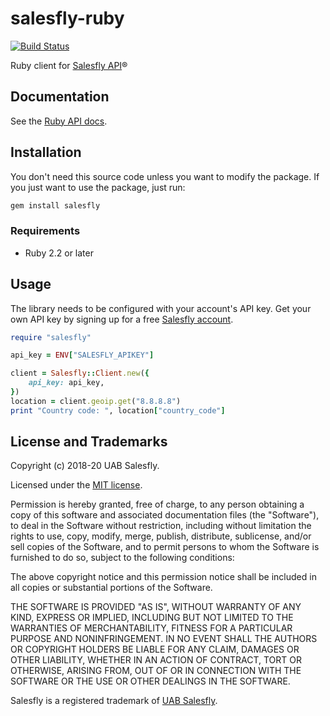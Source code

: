 # salesfly-ruby

[![Build Status](https://travis-ci.org/salesfly/salesfly-ruby.svg?branch=master)](https://travis-ci.org/salesfly/salesfly-ruby)

<!--[![codecov](https://codecov.io/gh/salesfly/salesfly-ruby/branch/master/graph/badge.svg)](https://codecov.io/gh/salesfly/salesfly-ruby)-->

Ruby client for [Salesfly API](https://salesfly.com)&reg;

## Documentation

See the [Ruby API docs](https://docs.salesfly.com/ruby/).

## Installation

You don't need this source code unless you want to modify the package. If you just
want to use the package, just run:

```bash
gem install salesfly
```

### Requirements

- Ruby 2.2 or later

## Usage

The library needs to be configured with your account's API key. Get your own API key by signing up for a free [Salesfly account](https://salesfly.com).

```ruby
require "salesfly"

api_key = ENV["SALESFLY_APIKEY"]

client = Salesfly::Client.new({
    api_key: api_key,
})
location = client.geoip.get("8.8.8.8")
print "Country code: ", location["country_code"]
```

## License and Trademarks

Copyright (c) 2018-20 UAB Salesfly.

Licensed under the [MIT license](https://en.wikipedia.org/wiki/MIT_License).

Permission is hereby granted, free of charge, to any person obtaining a copy
of this software and associated documentation files (the "Software"), to deal
in the Software without restriction, including without limitation the rights
to use, copy, modify, merge, publish, distribute, sublicense, and/or sell
copies of the Software, and to permit persons to whom the Software is
furnished to do so, subject to the following conditions:

The above copyright notice and this permission notice shall be included in all
copies or substantial portions of the Software.

THE SOFTWARE IS PROVIDED "AS IS", WITHOUT WARRANTY OF ANY KIND, EXPRESS OR
IMPLIED, INCLUDING BUT NOT LIMITED TO THE WARRANTIES OF MERCHANTABILITY,
FITNESS FOR A PARTICULAR PURPOSE AND NONINFRINGEMENT. IN NO EVENT SHALL THE
AUTHORS OR COPYRIGHT HOLDERS BE LIABLE FOR ANY CLAIM, DAMAGES OR OTHER
LIABILITY, WHETHER IN AN ACTION OF CONTRACT, TORT OR OTHERWISE, ARISING FROM,
OUT OF OR IN CONNECTION WITH THE SOFTWARE OR THE USE OR OTHER DEALINGS IN THE
SOFTWARE.

Salesfly is a registered trademark of [UAB Salesfly](https://www.salesfly.com).
